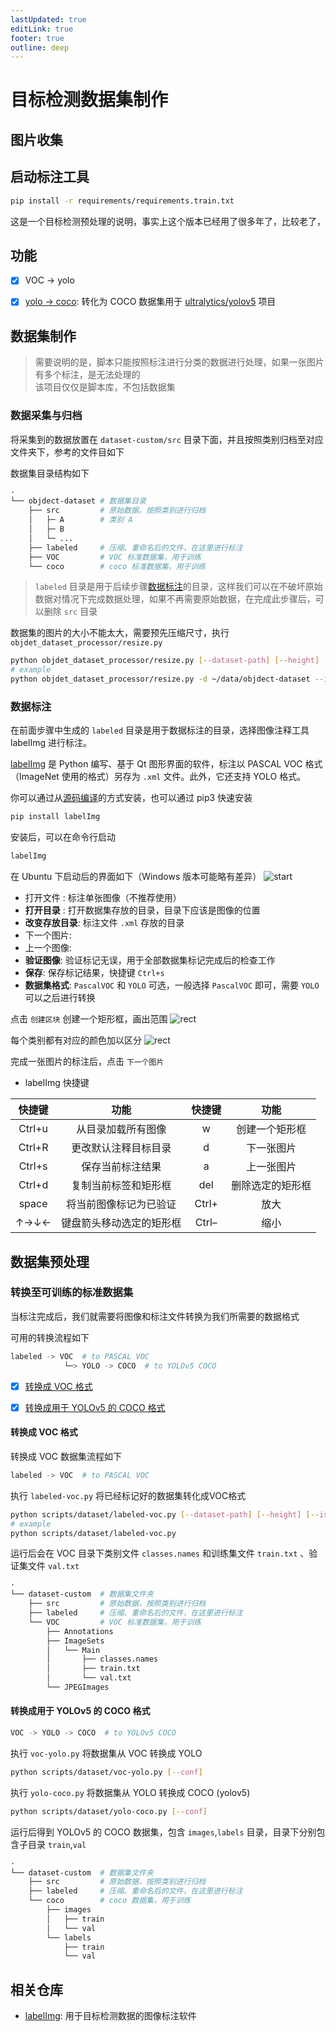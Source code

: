 ```yaml
---
lastUpdated: true
editLink: true
footer: true
outline: deep
---
```


# 目标检测数据集制作

## 图片收集


## 启动标注工具

```bash
pip install -r requirements/requirements.train.txt
```






这是一个目标检测预处理的说明，事实上这个版本已经用了很多年了，比较老了，

## 功能
- [x] VOC -> yolo
- [x] [yolo -> coco](#yolo-to-coco): 转化为 COCO 数据集用于 [ultralytics/yolov5](https://github.com/ultralytics/yolov5) 项目


## 数据集制作

> 需要说明的是，脚本只能按照标注进行分类的数据进行处理，如果一张图片有多个标注，是无法处理的     
> 该项目仅仅是脚本库，不包括数据集

### 数据采集与归档

将采集到的数据放置在 `dataset-custom/src` 目录下面，并且按照类别归档至对应文件夹下，参考的文件目如下

数据集目录结构如下
```bash
·
└── objdect-dataset # 数据集目录
    ├── src         # 原始数据，按照类别进行归档
    │   ├─ A        # 类别 A
    │   ├─ B
    │   └─ ...
    ├── labeled     # 压缩、重命名后的文件，在这里进行标注
    ├── VOC         # VOC 标准数据集，用于训练
    └── coco        # coco 标准数据集，用于训练
```
> `labeled` 目录是用于后续步骤[数据标注](#数据标注)的目录，这样我们可以在不破坏原始数据对情况下完成数据处理，如果不再需要原始数据，在完成此步骤后，可以删除 `src` 目录

数据集的图片的大小不能太大，需要预先压缩尺寸，执行 `objdet_dataset_processor/resize.py`
```bash
python objdet_dataset_processor/resize.py [--dataset-path] [--height] [--is_rename]
# example
python objdet_dataset_processor/resize.py -d ~/data/objdect-dataset --is_rename
```


### 数据标注

在前面步骤中生成的 `labeled` 目录是用于数据标注的目录，选择图像注释工具 labelImg 进行标注。

[labelImg](https://github.com/tzutalin/labelImg) 是 Python 编写、基于 Qt 图形界面的软件，标注以 PASCAL VOC 格式（ImageNet 使用的格式）另存为 `.xml` 文件。此外，它还支持 YOLO 格式。

你可以通过从[源码编译](https://github.com/tzutalin/labelImg)的方式安装，也可以通过 pip3 快速安装
```bash
pip install labelImg
```

安装后，可以在命令行启动
```bash
labelImg
```

在 Ubuntu 下启动后的界面如下（Windows 版本可能略有差异）
![start](./dataset/images/labelImg-start.png)

<!-- ![start](./dataset/images/labelImg-start-1.png) -->

- 打开文件 : 标注单张图像（不推荐使用）
- **打开目录** : 打开数据集存放的目录，目录下应该是图像的位置
- **改变存放目录**: 标注文件 `.xml` 存放的目录
- 下一个图片: 
- 上一个图像: 
- **验证图像**: 验证标记无误，用于全部数据集标记完成后的检查工作
- **保存**: 保存标记结果，快捷键 `Ctrl+s`
- **数据集格式**: `PascalVOC` 和 `YOLO` 可选，一般选择 `PascalVOC` 即可，需要 `YOLO` 可以之后进行转换

点击 `创建区块` 创建一个矩形框，画出范围
![rect](./dataset/images/labelImg-rect-1.png)

每个类别都有对应的颜色加以区分
![rect](./dataset/images/labelImg-rect-3.png)

完成一张图片的标注后，点击 `下一个图片`

- labelImg 快捷键

| 快捷键 |           功能           | 快捷键 |       功能       |
| :----: | :----------------------: | :----: | :--------------: |
| Ctrl+u |    从目录加载所有图像    |   w    |  创建一个矩形框  |
| Ctrl+R |   更改默认注释目标目录   |   d    |    下一张图片    |
| Ctrl+s |     保存当前标注结果     |   a    |    上一张图片    |
| Ctrl+d |   复制当前标签和矩形框   |  del   | 删除选定的矩形框 |
| space  |  将当前图像标记为已验证  | Ctrl+  |       放大       |
|  ↑→↓←  | 键盘箭头移动选定的矩形框 | Ctrl–  |       缩小       |





## 数据集预处理

### 转换至可训练的标准数据集
当标注完成后，我们就需要将图像和标注文件转换为我们所需要的数据格式

可用的转换流程如下
```bash
labeled -> VOC  # to PASCAL VOC
            └─> YOLO -> COCO  # to YOLOv5 COCO
```
- [x] [转换成 VOC 格式](#转换成-VOC-格式)
- [x] [转换成用于 YOLOv5 的 COCO 格式](#转换成用于-YOLOv5-的-COCO-格式)



#### 转换成 VOC 格式

<!-- **VOC2012** 数据集描述：
- **Annotations**: 存放了数据`xml`格式存储的标签，里面包含了每张图片的`bounding box`信息，主要用于**目标检测**。
- **ImageSets**: ImageSets中的Segmentation目录下存放了用于分割的train, val, trainval数据集的索引。
- **JPEGImages**: 这里存放的就是JPG格式的原图，包含17125张彩色图片，但只有一部分(2913张)是用于分割的。
- **SegmentationClass**: 语义分割任务中用到的label图片，PNG格式，共2913张，与原图的每一张图片相对应。
- **SegmentationObject**: 实例分割任务用到的label图片，在语义分割中用不到，这里不详解介绍。
--- -->

转换成 VOC 数据集流程如下
```bash
labeled -> VOC  # to PASCAL VOC
```

执行 `labeled-voc.py` 将已经标记好的数据集转化成VOC格式
```bash
python scripts/dataset/labeled-voc.py [--dataset-path] [--height] [--is_rename]
# example
python scripts/dataset/labeled-voc.py
```

运行后会在 VOC 目录下类别文件 `classes.names` 和训练集文件 `train.txt` 、验证集文件 `val.txt`
```bash
·
└── dataset-custom  # 数据集文件夹
    ├── src         # 原始数据，按照类别进行归档
    ├── labeled     # 压缩、重命名后的文件，在这里进行标注
    └── VOC         # VOC 标准数据集，用于训练
        ├── Annotations
        ├── ImageSets
        │   └── Main
        │       ├── classes.names
        │       ├── train.txt
        │       └── val.txt
        └── JPEGImages            
```



#### 转换成用于 YOLOv5 的 COCO 格式
```bash
VOC -> YOLO -> COCO  # to YOLOv5 COCO
```


执行 `voc-yolo.py` 将数据集从 VOC 转换成 YOLO
```bash
python scripts/dataset/voc-yolo.py [--conf]
```

执行 `yolo-coco.py` 将数据集从 YOLO 转换成 COCO (yolov5)
```bash
python scripts/dataset/yolo-coco.py [--conf]
```

运行后得到 YOLOv5 的 COCO 数据集，包含 `images`,`labels` 目录，目录下分别包含子目录 `train`,`val` 
```bash
·
└── dataset-custom  # 数据集文件夹
    ├── src         # 原始数据，按照类别进行归档
    ├── labeled     # 压缩、重命名后的文件，在这里进行标注
    └── coco        # coco 数据集，用于训练
        ├── images
        │   ├── train
        │   └── val
        └── labels   
            ├── train
            └── val
```

## 相关仓库

- [labelImg](https://github.com/tzutalin/labelImg): 用于目标检测数据的图像标注软件
